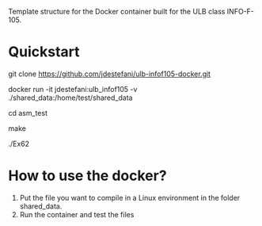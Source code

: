 Template structure for the Docker container built for the ULB class INFO-F-105.

# Quickstart
git clone https://github.com/jdestefani/ulb-infof105-docker.git

docker run -it jdestefani:ulb_infof105 -v ./shared_data:/home/test/shared_data

cd asm_test

make

./Ex62

# How to use the docker?
1. Put the file you want to compile in a Linux environment in the folder shared_data.
2. Run the container and test the files

